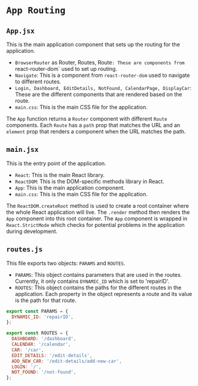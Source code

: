 # `App Routing`

## `App.jsx`

This is the main application component that sets up the routing for the application.

- `BrowserRouter` as Router, Routes, Route`: These are components from `react-router-dom` used to set up routing.
- `Navigate`: This is a component from `react-router-dom` used to navigate to different routes.
- `Login, Dashboard, EditDetails, NotFound, CalendarPage, DisplayCar`: These are the different components that are rendered based on the route.
- `main.css`: This is the main CSS file for the application.

The `App` function returns a `Router` component with different `Route` components. Each `Route` has a `path` prop that matches the URL and an `element` prop that renders a component when the URL matches the path.

## `main.jsx`

This is the entry point of the application.

- `React`: This is the main React library.
- `ReactDOM`: This is the DOM-specific methods library in React.
- `App`: This is the main application component.
- `main.css`: This is the main CSS file for the application.

The `ReactDOM.createRoot` method is used to create a root container where the whole React application will live. The `.render` method then renders the `App` component into this root container. The `App` component is wrapped in `React.StrictMode` which checks for potential problems in the application during development.

## `routes.js`

This file exports two objects: `PARAMS` and `ROUTES`.

- `PARAMS`: This object contains parameters that are used in the routes. Currently, it only contains `DYNAMIC_ID` which is set to 'repairID'.
- `ROUTES`: This object contains the paths for the different routes in the application. Each property in the object represents a route and its value is the path for that route.

```javascript
export const PARAMS = {
  DYNAMIC_ID: 'repairID',
};

export const ROUTES = {
  DASHBOARD: '/dashboard',
  CALENDAR: '/calendar',
  CAR: '/car',
  EDIT_DETAILS: '/edit-details',
  ADD_NEW_CAR: '/edit-details/add-new-car',
  LOGIN: '/',
  NOT_FOUND: '/not-found',
};
```
